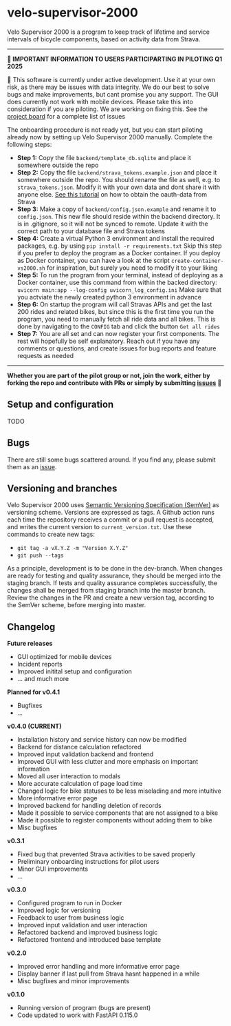 # velo-supervisor-2000
Velo Supervisor 2000 is a program to keep track of lifetime and service intervals of bicycle components, based on activity data from Strava.

---
**📡 IMPORTANT INFORMATION TO USERS PARTICIPARTING IN PILOTING Q1 2025**

🔴 This software is currently under active development. Use it at your own risk, as there may be issues with data integrity. We do our best to solve bugs and make improvements, but cant promise you any support. The GUI does currently not work with mobile devices. Please take this into consideration if you are piloting. We are working on fixing this. See the [project board](https://github.com/users/xivind/projects/2/views/1) for a complete list of issues

The onboarding procedure is not ready yet, but you can start piloting already now by setting up Velo Supervisor 2000 manually. Complete the following steps:
- **Step 1:** Copy the file `backend/template_db.sqlite` and place it somewhere outside the repo
- **Step 2:** Copy the file `backend/strava_tokens.example.json` and place it somewhere outside the repo. You should rename the file as well, e.g. to `strava_tokens.json`. Modify it with your own data and dont share it with anyone else. [See this tutorial](https://developers.strava.com/docs/getting-started/) on how to obtain the oauth-data from Strava
- **Step 3:** Make a copy of `backend/config.json.example` and rename it to `config.json`. This new file should reside within the backend directory. It is in .gitignore, so it will not be synced to remote. Update it with the correct path to your database file and Strava tokens
- **Step 4:** Create a virtual Python 3 environment and install the required packages, e.g. by using `pip install -r requirements.txt` Skip this step if you prefer to deploy the program as a Docker container. If you deploy as Docker container, you can have a look at the script `create-container-vs2000.sh` for inspiration, but surely you need to modify it to your liking
- **Step 5:** To run the program from your terminal, instead of deploying as a Docker container, use this command from within the backed directory: `uvicorn main:app --log-config uvicorn_log_config.ini` Make sure that you actviate the newly created python 3 environment in advance
- **Step 6:** On startup the program will call Stravas APIs and get the last 200 rides and related bikes, but since this is the first time you run the program, you need to manually fetch all ride data and all bikes. This is done by navigating to the `CONFIG` tab and click the button `Get all rides`
- **Step 7:** You are all set and can now register your first components. The rest will hopefully be self explanatory. Reach out if you have any comments or questions, and create issues for bug reports and feature requests as needed
---

**Whether you are part of the pilot group or not, join the work, either by forking the repo and contribute with PRs or simply by submitting <a href="https://github.com/xivind/velo-supervisor-2000/issues" class="text-decoration-none">issues</a> 🙋**

## Setup and configuration
TODO

## Bugs
There are still some bugs scattered around. If you find any, please submit them as an <a href="https://github.com/xivind/velo-supervisor-2000/issues" class="text-decoration-none">issue</a>.

## Versioning and branches
Velo Supervisor 2000 uses <a href="https://semver.org/" class="text-decoration-none">Semantic Versioning Specification (SemVer)</a> as versioning scheme. Versions are expressed as tags. A Github action runs each time the repository receives a commit or a pull request is accepted, and writes the current version to `current_version.txt`. Use these commands to create new tags:
- `git tag -a vX.Y.Z -m "Version X.Y.Z"`
- `git push --tags`

As a principle, development is to be done in the dev-branch. When changes are ready for testing and quality assurance, they should be merged into the staging branch. If tests and quality assurance completes successfully, the changes shall be merged from staging branch into the master branch. Review the changes in the PR and create a new version tag, according to the SemVer scheme, before merging into master.

## Changelog

**Future releases**
- GUI optimized for mobile devices
- Incident reports
- Improved initital setup and configuration
- ... and much more

**Planned for v0.4.1**
- Bugfixes
- ...

**v0.4.0 (CURRENT)**
- Installation history and service history can now be modified
- Backend for distance calculation refactored
- Improved input validation backend and frontend
- Improved GUI with less clutter and more emphasis on important information
- Moved all user interaction to modals
- More accurate calculation of page load time
- Changed logic for bike statuses to be less miselading and more intuitive
- More informative error page
- Improved backend for handling deletion of records
- Made it possible to service components that are not assigned to a bike
- Made it possible to register components without adding them to bike
- Misc bugfixes

**v0.3.1**
- Fixed bug that prevented Strava activities to be saved properly
- Preliminary onboarding instructions for pilot users
- Minor GUI improvements
- ...

**v0.3.0**
- Configured program to run in Docker
- Improved logic for versioning 
- Feedback to user from business logic
- Improved input validation and user interaction
- Refactored backend and improved business logic
- Refactored frontend and introduced base template

**v0.2.0**
- Improved error handling and more informative error page
- Display banner if last pull from Strava hasnt happened in a while
- Misc bugfixes and minor improvements

**v0.1.0**
- Running version of program (bugs are present)
- Code updated to work with FastAPI 0.115.0
